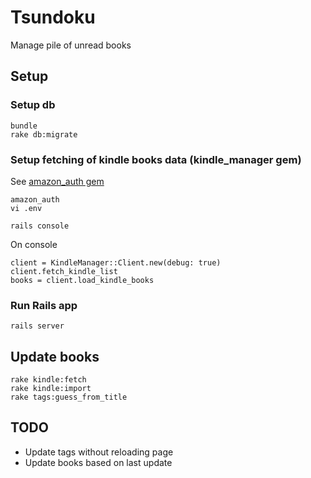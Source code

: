 # Tsundoku

Manage pile of unread books

## Setup

### Setup db

```
bundle
rake db:migrate
```

### Setup fetching of kindle books data (kindle_manager gem)

See [amazon_auth gem](https://github.com/kyamaguchi/amazon_auth)

```
amazon_auth
vi .env

rails console
```

On console

```
client = KindleManager::Client.new(debug: true)
client.fetch_kindle_list
books = client.load_kindle_books
```

### Run Rails app

```
rails server
```

## Update books

```
rake kindle:fetch
rake kindle:import
rake tags:guess_from_title
```

## TODO

- Update tags without reloading page
- Update books based on last update
